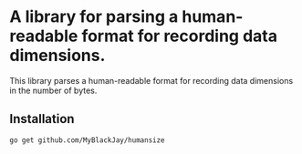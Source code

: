 # A library for parsing a human-readable format for recording data dimensions.
This library parses a human-readable format for recording data dimensions in the number of bytes.

## Installation
```
go get github.com/MyBlackJay/humansize
```

